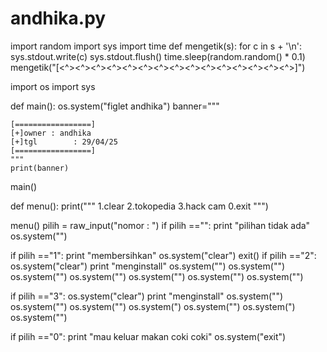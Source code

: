 # andhika.py

import random
import sys
import time
def mengetik(s):
    for c in s + '\n':
        sys.stdout.write(c)
        sys.stdout.flush()
        time.sleep(random.random() * 0.1)
mengetik("[<^><^><^><^><^><^><^><^><^><^><^><^><^><^><^>]")

import os
import sys

def main():
	os.system("figlet andhika")
	banner="""
	
	[=================]
	[+]owner : andhika
	[+]tgl        : 29/04/25
	[=================]
	"""
	print(banner)
	
main()

def menu():
	print(""" 
       1.clear
	2.tokopedia
	3.hack cam
	0.exit 
	""")
	
menu()
pilih = raw_input("nomor : ")
if pilih =="":
	print "pilihan tidak ada"
	os.system("")
	
if pilih =="1":
	print "membersihkan"
	os.system("clear")
	exit()
if pilih =="2":
    os.system("clear")
    print "menginstall"
    os.system("")
    os.system("")
    os.system("")
    os.system("")
    os.system("")
    os.system("")
    os.system("")
    
if pilih =="3":
    os.system("clear")
    print "menginstall"
    os.system("")
    os.system("")
    os.system("")
    os.system(")
    os.system("")
    os.system(")
    os.system("")
    
if pilih =="0":
    print "mau keluar makan coki coki"
    os.system("exit")

